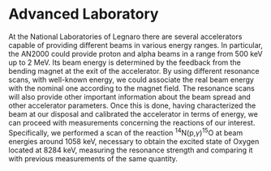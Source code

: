 # Advanced Laboratory
At the National Laboratories of Legnaro there are several accelerators capable of providing different beams in various energy ranges. In particular, the AN2000 could provide proton and alpha beams in a range from 500 keV up to 2 MeV. Its beam energy is determined by the feedback from the bending magnet at the exit of the accelerator. By using different resonance scans, with well-known energy, we could associate the real beam energy with the nominal one according to the magnet field. The resonance scans will also provide other important information about the beam spread and other accelerator parameters. Once this is done, having characterized the beam at our disposal and calibrated the accelerator in terms of energy, we can proceed with measurements concerning the reactions of our interest. Specifically, we performed a scan of the reaction $^{14}$N(p,$\gamma$)$^{15}$O at beam energies around 1058 keV, necessary to obtain the excited state of Oxygen located at 8284 keV, measuring the resonance strength and comparing it with previous measurements of the same quantity.
